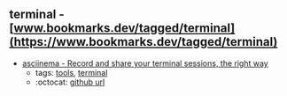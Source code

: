 terminal - [www.bookmarks.dev/tagged/terminal](https://www.bookmarks.dev/tagged/terminal)
---
* [asciinema - Record and share your terminal sessions, the right way](https://asciinema.org)
    * tags: [tools](../tags/tools.md), [terminal](../tags/terminal.md)
    * :octocat: [github url](https://github.com/asciinema/asciinema)
